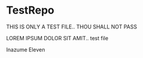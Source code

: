 TestRepo
========
THIS IS ONLY A TEST FILE.. THOU SHALL NOT PASS

LOREM IPSUM DOLOR SIT AMIT.. test file

Inazume Eleven
